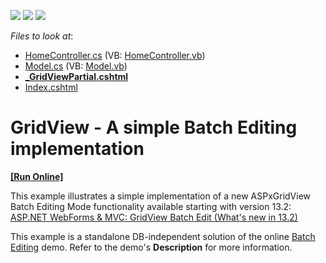<!-- default badges list -->
![](https://img.shields.io/endpoint?url=https://codecentral.devexpress.com/api/v1/VersionRange/128549435/13.2.6%2B)
[![](https://img.shields.io/badge/Open_in_DevExpress_Support_Center-FF7200?style=flat-square&logo=DevExpress&logoColor=white)](https://supportcenter.devexpress.com/ticket/details/E5046)
[![](https://img.shields.io/badge/📖_How_to_use_DevExpress_Examples-e9f6fc?style=flat-square)](https://docs.devexpress.com/GeneralInformation/403183)
<!-- default badges end -->
<!-- default file list -->
*Files to look at*:

* [HomeController.cs](./CS/DXWebApplication1/Controllers/HomeController.cs) (VB: [HomeController.vb](./VB/DXWebApplication1/Controllers/HomeController.vb))
* [Model.cs](./CS/DXWebApplication1/Models/Model.cs) (VB: [Model.vb](./VB/DXWebApplication1/Models/Model.vb))
* **[_GridViewPartial.cshtml](./CS/DXWebApplication1/Views/Home/_GridViewPartial.cshtml)**
* [Index.cshtml](./CS/DXWebApplication1/Views/Home/Index.cshtml)
<!-- default file list end -->
# GridView - A simple Batch Editing implementation
<!-- run online -->
**[[Run Online]](https://codecentral.devexpress.com/128549435/)**
<!-- run online end -->


<p>This example illustrates a simple implementation of a new ASPxGridView Batch Editing Mode functionality available starting with version 13.2:<br />
<a href="https://community.devexpress.com/blogs/aspnet/archive/2013/12/16/asp-net-webforms-amp-mvc-gridview-batch-edit-what-39-s-new-in-13-2.aspx"><u>ASP.NET WebForms & MVC: GridView Batch Edit (What's new in 13.2)</u></a></p><p>This example is a standalone DB-independent solution of the online <a href="http://demos.devexpress.com/MVCxGridViewDemos/Editing/BatchEditing"><u>Batch Editing</u></a> demo. Refer to the demo's <strong>Description</strong> for more information.</p>

<br/>


